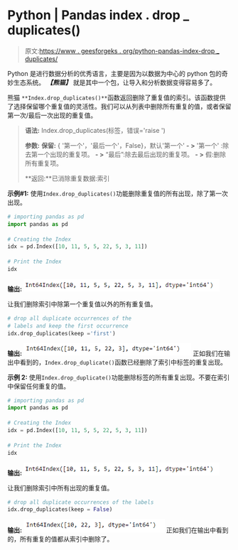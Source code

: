 # Python | Pandas index . drop _ duplicates()

> 原文:[https://www . geesforgeks . org/python-pandas-index-drop _ duplicates/](https://www.geeksforgeeks.org/python-pandas-index-drop_duplicates/)

Python 是进行数据分析的优秀语言，主要是因为以数据为中心的 python 包的奇妙生态系统。 ***【熊猫】*** 就是其中一个包，让导入和分析数据变得容易多了。

熊猫 `**Index.drop_duplicates()**`函数返回删除了重复值的索引。该函数提供了选择保留哪个重复值的灵活性。我们可以从列表中删除所有重复的值，或者保留第一次/最后一次出现的重复值。

> **语法:** Index.drop_duplicates(标签，错误='raise ')
> 
> **参数:**
> **保留:** { '第一个'，'最后一个'，False}，默认'第一个'
> **- >** '第一个' :除去第一个出现的重复项。
> **- >** “最后”:除去最后出现的重复项。
> **- >** 假:删除所有重复项。
> 
> **返回:**已消除重复数据:索引

**示例#1:** 使用`Index.drop_duplicates()`功能删除重复值的所有出现，除了第一次出现。

```py
# importing pandas as pd
import pandas as pd

# Creating the Index
idx = pd.Index([10, 11, 5, 5, 22, 5, 3, 11])

# Print the Index
idx
```

**输出:**
![](img/c8fa67880e465eafee5c61423be7d7e8.png)

让我们删除索引中除第一个重复值以外的所有重复值。

```py
# drop all duplicate occurrences of the
# labels and keep the first occurrence
idx.drop_duplicates(keep ='first')
```

**输出:**
![](img/71cdedd1f6031ce269ceecef273fcaeb.png)
正如我们在输出中看到的，`Index.drop_duplicate()`函数已经删除了索引中标签的重复出现。

**示例 2:** 使用`Index.drop_duplicate()`功能删除标签的所有重复出现。不要在索引中保留任何重复的值。

```py
# importing pandas as pd
import pandas as pd

# Creating the Index
idx = pd.Index([10, 11, 5, 5, 22, 5, 3, 11])

# Print the Index
idx
```

**输出:**
![](img/c8fa67880e465eafee5c61423be7d7e8.png)

让我们删除索引中所有出现的重复值。

```py
# drop all duplicate occurrences of the labels
idx.drop_duplicates(keep = False)
```

**输出:**
![](img/8fb8a83403f8156907ce4aec53420fc9.png)
正如我们在输出中看到的，所有重复的值都从索引中删除了。